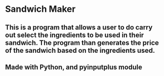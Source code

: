 # Sandwich Maker 

## This is a program that allows a user to do carry out select the ingredients to be used in their sandwich. The program than generates the price of the sandwich based on the ingredients used.

## Made with Python, and pyinputplus module